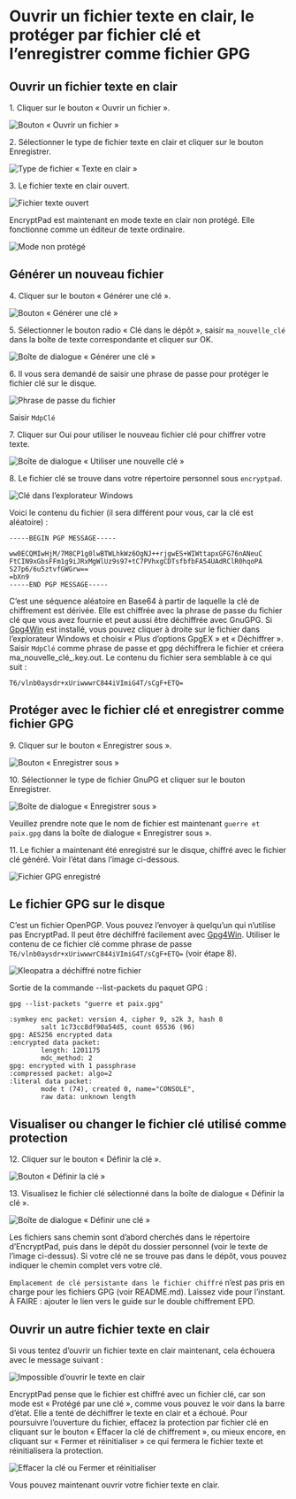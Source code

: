 # Ouvrir un fichier texte en clair, le protéger par fichier clé et l’enregistrer comme fichier GPG

## Ouvrir un fichier texte en clair

1\. Cliquer sur le bouton «&nbsp;Ouvrir un fichier&nbsp;».

![Bouton «&nbsp;Ouvrir un fichier&nbsp;»](images/open_text_file.png)

2\. Sélectionner le type de fichier texte en clair et cliquer sur le bouton Enregistrer.

![Type de fichier «&nbsp;Texte en clair&nbsp;»](images/open_file_dialog_text_file.png)

3\. Le fichier texte en clair ouvert.

![Fichier texte ouvert](images/text_file_opened.png)

EncryptPad est maintenant en mode texte en clair non protégé. Elle fonctionne comme un éditeur de texte ordinaire.

![Mode non protégé](images/unprotected_status.png)

## Générer un nouveau fichier

4\. Cliquer sur le bouton «&nbsp;Générer une clé&nbsp;».

![Bouton «&nbsp;Générer une clé&nbsp;»](images/generate_key_tool_button.png)

5\. Sélectionner le bouton radio «&nbsp;Clé dans le dépôt&nbsp;», saisir `ma_nouvelle_clé` dans la boîte de texte correspondante et cliquer sur OK.

![Boîte de dialogue «&nbsp;Générer une clé&nbsp;»](images/generate_key_dialog.png)

6\. Il vous sera demandé de saisir une phrase de passe pour protéger le fichier clé sur le disque.

![Phrase de passe du fichier](images/set_passphrase_for_key.png)

Saisir `MdpClé`

7\. Cliquer sur Oui pour utiliser le nouveau fichier clé pour chiffrer votre texte.

![Boîte de dialogue «&nbsp;Utiliser une nouvelle clé&nbsp;»](images/use_new_key_dialog.png)

8\. Le fichier clé se trouve dans votre répertoire personnel sous `encryptpad`.

![Clé dans l’explorateur Windows](images/key_in_explorer.png)

Voici le contenu du fichier (il sera différent pour vous, car la clé est aléatoire) :<br/> 

    -----BEGIN PGP MESSAGE-----
    
    ww0ECQMIwHjM/7M8CP1g0lwBTWLhkWz6OgNJ++rjgwES+WIWttapxGFG76nANeuC
    FtCIN9xGbsFFm1g9iJRxMgWlUz9s97+tC7PVhxgCDTsfbfbFA54UAdRClR0hqoPA
    S27p6/6u5ztvfGWGrw==
    =bXn9
    -----END PGP MESSAGE-----

C’est une séquence aléatoire en Base64 à partir de laquelle la clé de chiffrement est dérivée. Elle est chiffrée avec la phrase de passe du fichier clé que vous avez fournie et peut aussi être déchiffrée avec GnuGPG. Si [Gpg4Win](https://www.gpg4win.org/) est installé, vous pouvez cliquer à droite sur le fichier dans l’explorateur Windows et choisir «&nbsp;Plus d’options GpgEX&nbsp;» et «&nbsp;Déchiffrer&nbsp;». Saisir `MdpClé` comme phrase de passe et gpg déchiffrera le fichier et créera ma_nouvelle_clé_.key.out. Le contenu du fichier sera semblable à ce qui suit :

    T6/vlnb0aysdr+xUriwwwrC844iVImiG4T/sCgF+ETQ=

## Protéger avec le fichier clé et enregistrer comme fichier GPG

9\. Cliquer sur le bouton «&nbsp;Enregistrer sous&nbsp;».

![Bouton «&nbsp;Enregistrer sous&nbsp;»](images/save_as_tool_button.png)

10\. Sélectionner le type de fichier GnuPG et cliquer sur le bouton Enregistrer.

![Boîte de dialogue « Enregistrer sous »](images/save_as_dialog.png)

Veuillez prendre note que le nom de fichier est maintenant `guerre et paix.gpg` dans la boîte de dialogue «&nbsp;Enregistrer sous&nbsp;».

11\. Le fichier a maintenant été enregistré sur le disque, chiffré avec le fichier clé généré. Voir l’état dans l’image ci-dessous.

![Fichier GPG enregistré](images/key_protected_status.png)

## Le fichier GPG sur le disque

C’est un fichier OpenPGP. Vous pouvez l’envoyer à quelqu’un qui n’utilise pas EncryptPad. Il peut être déchiffré facilement avec [Gpg4Win](https://www.gpg4win.org/). Utiliser le contenu de ce fichier clé comme phrase de passe `T6/vlnb0aysdr+xUriwwwrC844iVImiG4T/sCgF+ETQ=` (voir étape 8).   

![Kleopatra a déchiffré notre fichier](images/kleopatra_decrypted.png)

Sortie de la commande --list-packets du paquet GPG :

    gpg --list-packets "guerre et paix.gpg"
    
    :symkey enc packet: version 4, cipher 9, s2k 3, hash 8
            salt 1c73cc8df90a54d5, count 65536 (96)
    gpg: AES256 encrypted data
    :encrypted data packet:
            length: 1201175
            mdc_method: 2
    gpg: encrypted with 1 passphrase
    :compressed packet: algo=2
    :literal data packet:
            mode t (74), created 0, name="CONSOLE",
            raw data: unknown length

## Visualiser ou changer le fichier clé utilisé comme protection

12\. Cliquer sur le bouton «&nbsp;Définir la clé&nbsp;».

![Bouton «&nbsp;Définir la clé&nbsp;»](images/set_key_tool_button.png)

13\. Visualisez le fichier clé sélectionné dans la boîte de dialogue «&nbsp;Définir la clé&nbsp;».

![Boîte de dialogue «&nbsp;Définir une clé&nbsp;»](images/set_key_dialog.png)

Les fichiers sans chemin sont d’abord cherchés dans le répertoire d’EncryptPad, puis dans le dépôt du dossier personnel (voir le texte de l’image ci-dessus). Si votre clé ne se trouve pas dans le dépôt, vous pouvez indiquer le chemin complet vers votre clé. 

`Emplacement de clé persistante dans le fichier chiffré` n’est pas pris en charge pour les fichiers GPG (voir README.md). Laissez vide pour l’instant. À FAIRE : ajouter le lien vers le guide sur le double chiffrement EPD.

## Ouvrir un autre fichier texte en clair

Si vous tentez d’ouvrir un fichier texte en clair maintenant, cela échouera avec le message suivant :

![Impossible d’ouvrir le texte en clair](images/open_another_plain_text.png)

EncryptPad pense que le fichier est chiffré avec un fichier clé, car son mode est «&nbsp;Protégé par une clé&nbsp;», comme vous pouvez le voir dans la barre d’état. Elle a tenté de déchiffrer le texte en clair et a échoué. Pour poursuivre l’ouverture du fichier, effacez la protection par fichier clé en cliquant sur le bouton «&nbsp;Effacer la clé de chiffrement&nbsp;», ou mieux encore, en cliquant sur «&nbsp;Fermer et réinitialiser&nbsp;» ce qui fermera le fichier texte et réinitialisera la protection.

![Effacer la clé ou Fermer et réinitialiser](images/clear_key_or_close_and_reset.png)

Vous pouvez maintenant ouvrir votre fichier texte en clair.